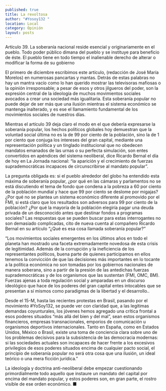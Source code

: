 ```yaml
---
published: true
title: La revoltosa
author: "#Yosoy132 "
location: Local
category: Opinión
layout: posts
---
```


Artículo 39. La soberanía nacional reside esencial y originariamente en el pueblo. Todo poder público dimana del pueblo y se instituye para beneficio de éste. El pueblo tiene en todo tiempo el inalienable derecho de alterar o modificar la forma de su gobierno

El primero de diciembre escribimos este artículo, (redacción de José María Morelos) en numerosas pancartas y mantas. Detrás de estas palabras no hay un mantra vacío como lo han querido mostrar las televisoras mafiosas o la opinión irresponsable; a pesar de esos y otros jilgueros del poder, son la expresión central de la ideología de muchos movimientos sociales avocados a crear una sociedad más igualitaria. Esta soberanía popular no puede dejar de ser más que una ilusión mientras el sistema económico se mantenga inalterado, y es ese el llamamiento fundamental de los movimientos sociales de nuestros días. 

Mientras el artículo 39 deja claro el modo en el que debería expresarse la soberanía popular, los hechos políticos globales hoy demuestran que la voluntad social última no es la de 99 por ciento de la población, sino la de 1 por ciento que conjuga los intereses del gran capital, mediante una representación política y un tinglado institucional que no obedecen mandatos emanados de las urnas o su perfecta simulación, son entes convertidos en apéndices del sistema neoliberal, dice Ricardo Bernal el día de hoy en La Jornada nacional: “la aparición y el crecimiento de fuerzas suprademocráticas incapaces de circunscribirse al mandato popular”. 

La pregunta obligada es: si el pueblo alrededor del globo ha entendido esta máxima de soberanía popular, ¿por qué en las cámaras y parlamentos no se está discutiendo el tema de fondo que condena a la pobreza a 60 por ciento de la población mundial y hace que 99 por ciento se deslome por migajas? ¿Por qué no se plantea un sistema económico diferente al promovido por el FMI, si está claro que los resultados son adversos para 99 por ciento de la población? ¿Por qué la mayoría de la población elegiría pagar una deuda privada de un desconocido antes que destinar fondos a programas sociales? Las respuestas que se pueden buscar para estas interrogantes  no son demasiado complicadas, cito de nueva cuenta al compañero Ricardo Bernal en su artículo “¿Qué es esa cosa llamada soberanía popular?”

“Los movimientos sociales emergentes en los últimos años en todo el planeta han mostrado una faceta extremadamente novedosa de esta crisis de legitimidad. Además de la corrupción y la ineficiencia de los representantes políticos, buena parte de quienes participamos en ellos tenemos la convicción de que las decisiones más importantes en lo tocante a la política económica no son tomadas por los gobiernos nacionales de manera soberana, sino a partir de la presión de las antedichas fuerzas suprademocráticas y de los organismos que las sustentan (FMI, OMC, BM). Fuerzas ajenas a toda regulación social y amparadas en un discurso ideológico que hace de los poderes del gran capital entes intocables que se presentan a sí mismos como paradigmas de la libertad y el desarrollo..

Desde el 15-M, hasta las recientes protestas en Brasil, pasando por el movimiento #YoSoy132, se puede ver con claridad que, a las legítimas demandas coyunturales, los jóvenes hemos agregado una crítica frontal a esos poderes situados “más allá del bien y del mal”, sean estos organismos financieros, empresas transnacionales, emporios de comunicación u organismos deportivos internacionales. Tanto en España, como en Estados Unidos, México o Brasil, existe una toma de conciencia clara sobre uno de los problemas decisivos para la subsistencia de las democracia modernas: si las sociedades actuales son incapaces de hacer frente a los excesivos privilegios de esos poderes situados encima de cualquier pacto social, el principio de soberanía popular no será otra cosa que una ilusión, un ideal teórico o una mera ficción jurídica.”

La ideología y doctrina anti-neoliberal debe empezar cuestionando primordialmente todo aquello que instaure un mandato del capital por encima del mandato popular, y estos poderes son, en gran parte, el rostro visible de ese orden económico. ■
